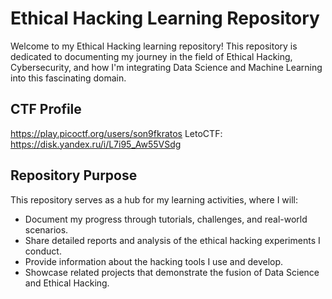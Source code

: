 # Ethical Hacking Learning Repository

Welcome to my Ethical Hacking learning repository! This repository is dedicated to documenting my journey in the field of Ethical Hacking, Cybersecurity, and how I'm integrating Data Science and Machine Learning into this fascinating domain.

## CTF Profile
https://play.picoctf.org/users/son9fkratos
LetoCTF: https://disk.yandex.ru/i/L7i95_Aw55VSdg

## Repository Purpose

This repository serves as a hub for my learning activities, where I will:

- Document my progress through tutorials, challenges, and real-world scenarios.
- Share detailed reports and analysis of the ethical hacking experiments I conduct.
- Provide information about the hacking tools I use and develop.
- Showcase related projects that demonstrate the fusion of Data Science and Ethical Hacking.
